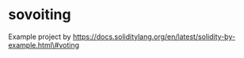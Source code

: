 # sovoiting
Example project by https://docs.soliditylang.org/en/latest/solidity-by-example.html\#voting
